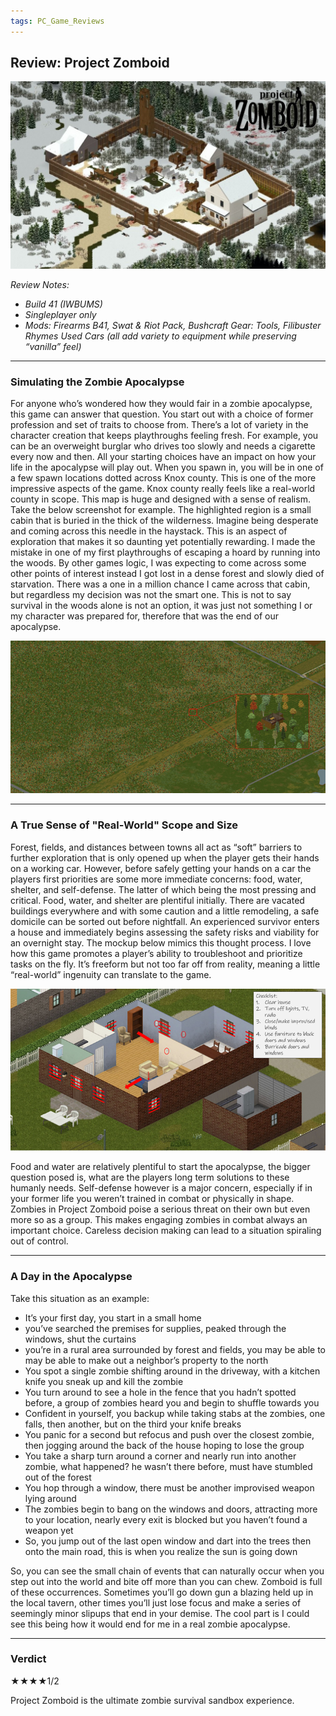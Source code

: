 ```yaml
---
tags: PC_Game_Reviews
---
```


## Review: Project Zomboid

![alt text](/images/titlecardPZ2.jpg)

_Review Notes:_
* _Build 41 (IWBUMS)_
* _Singleplayer only_
* _Mods: Firearms B41, Swat & Riot Pack, Bushcraft Gear: Tools, Filibuster Rhymes Used Cars (all add variety to equipment while preserving “vanilla” feel)_

---

### Simulating the Zombie Apocalypse

For anyone who’s wondered how they would fair in a zombie apocalypse, this game can answer that question. You start out with a choice of former profession and set of traits to choose from. There’s a lot of variety in the character creation that keeps playthroughs feeling fresh.  For example, you can be an overweight burglar who drives too slowly and needs a cigarette every now and then. All your starting choices have an impact on how your life in the apocalypse will play out. When you spawn in, you will be in one of a few spawn locations dotted across Knox county. This is one of the more impressive aspects of the game. Knox county really feels like a real-world county in scope. This map is huge and designed with a sense of realism. Take the below screenshot for example. The highlighted region is a small cabin that is buried in the thick of the wilderness. Imagine being desperate and coming across this needle in the haystack. This is an aspect of exploration that makes it so daunting yet potentially rewarding. I made the mistake in one of my first playthroughs of escaping a hoard by running into the woods. By other games logic, I was expecting to come across some other points of interest instead I got lost in a dense forest and slowly died of starvation. There was a one in a million chance I came across that cabin, but regardless my decision was not the smart one. This is not to say survival in the woods alone is not an option, it was just not something I or my character was prepared for, therefore that was the end of our apocalypse.

![alt text](/images/PZ_Woods.png) 

---

### A True Sense of "Real-World" Scope and Size

Forest, fields, and distances between towns all act as “soft” barriers to further exploration that is only opened up when the player gets their hands on a working car. However, before safely getting your hands on a car the players first priorities are some more immediate concerns: food, water, shelter, and self-defense. The latter of which being the most pressing and critical. Food, water, and shelter are plentiful initially. There are vacated buildings everywhere and with some caution and a little remodeling, a safe domicile can be sorted out before nightfall. An experienced survivor enters a house and immediately begins assessing the safety risks and viability for an overnight stay. The mockup below mimics this thought process. I love how this game promotes a player’s ability to troubleshoot and prioritize tasks on the fly. It’s freeform but not too far off from reality, meaning a little “real-world” ingenuity can translate to the game.

![alt text](/images/PZ_HomeDef.png)

Food and water are relatively plentiful to start the apocalypse, the bigger question posed is, what are the players long term solutions to these humanly needs. Self-defense however is a major concern, especially if in your former life you weren’t trained in combat or physically in shape. Zombies in Project Zomboid poise a serious threat on their own but even more so as a group. This makes engaging zombies in combat always an important choice. Careless decision making can lead to a situation spiraling out of control. 

---
### A Day in the Apocalypse

Take this situation as an example: 
*	It’s your first day, you start in a small home
*	you’ve searched the premises for supplies, peaked through the windows, shut the curtains
*	you’re in a rural area surrounded by forest and fields, you may be able to may be able to make out a neighbor’s property to the north
*	You spot a single zombie shifting around in the driveway, with a kitchen knife you sneak up and kill the zombie
*	You turn around to see a hole in the fence that you hadn’t spotted before, a group of zombies heard you and begin to shuffle towards you
*	Confident in yourself, you backup while taking stabs at the zombies, one falls, then another, but on the third your knife breaks
*	You panic for a second but refocus and push over the closest zombie, then jogging around the back of the house hoping to lose the group
*	You take a sharp turn around a corner and nearly run into another zombie, what happened? he wasn’t there before, must have stumbled out of the forest
*	You hop through a window, there must be another improvised weapon lying around
*	The zombies begin to bang on the windows and doors, attracting more to your location, nearly every exit is blocked but you haven’t found a weapon yet
*	So, you jump out of the last open window and dart into the trees then onto the main road, this is when you realize the sun is going down

So, you can see the small chain of events that can naturally occur when you step out into the world and bite off more than you can chew. Zomboid is full of these occurrences. Sometimes you’ll go down gun a blazing held up in the local tavern, other times you’ll just lose focus and make a series of seemingly minor slipups that end in your demise. The cool part is I could see this being how it would end for me in a real zombie apocalypse. 

---
### Verdict

★★★★1/2

Project Zomboid is the ultimate zombie survival sandbox experience.



